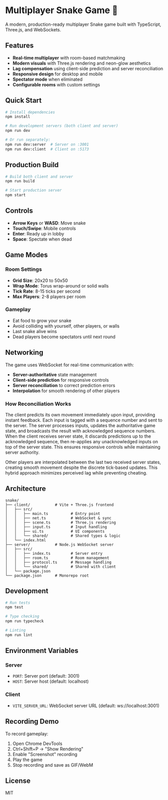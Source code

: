# Multiplayer Snake Game 🐍

A modern, production-ready multiplayer Snake game built with TypeScript, Three.js, and WebSockets.

## Features

- **Real-time multiplayer** with room-based matchmaking
- **Modern visuals** with Three.js rendering and neon-glow aesthetics
- **Lag compensation** using client-side prediction and server reconciliation
- **Responsive design** for desktop and mobile
- **Spectator mode** when eliminated
- **Configurable rooms** with custom settings

## Quick Start

```bash
# Install dependencies
npm install

# Run development servers (both client and server)
npm run dev

# Or run separately:
npm run dev:server  # Server on :3001
npm run dev:client  # Client on :5173
```

## Production Build

```bash
# Build both client and server
npm run build

# Start production server
npm start
```

## Controls

- **Arrow Keys** or **WASD**: Move snake
- **Touch/Swipe**: Mobile controls
- **Enter**: Ready up in lobby
- **Space**: Spectate when dead

## Game Modes

### Room Settings
- **Grid Size**: 20x20 to 50x50
- **Wrap Mode**: Torus wrap-around or solid walls
- **Tick Rate**: 8-15 ticks per second
- **Max Players**: 2-8 players per room

### Gameplay
- Eat food to grow your snake
- Avoid colliding with yourself, other players, or walls
- Last snake alive wins
- Dead players become spectators until next round

## Networking

The game uses WebSocket for real-time communication with:

- **Server-authoritative** state management
- **Client-side prediction** for responsive controls
- **Server reconciliation** to correct prediction errors
- **Interpolation** for smooth rendering of other players

### How Reconciliation Works

The client predicts its own movement immediately upon input, providing instant feedback. Each input is tagged with a sequence number and sent to the server. The server processes inputs, updates the authoritative game state, and broadcasts the result with acknowledged sequence numbers. When the client receives server state, it discards predictions up to the acknowledged sequence, then re-applies any unacknowledged inputs on top of the server state. This ensures responsive controls while maintaining server authority.

Other players are interpolated between the last two received server states, creating smooth movement despite the discrete tick-based updates. This hybrid approach minimizes perceived lag while preventing cheating.

## Architecture

```
snake/
├── client/           # Vite + Three.js frontend
│   ├── src/
│   │   ├── main.ts          # Entry point
│   │   ├── net.ts           # WebSocket & sync
│   │   ├── scene.ts         # Three.js rendering
│   │   ├── input.ts         # Input handling
│   │   ├── ui.ts            # UI components
│   │   └── shared/          # Shared types & logic
│   └── index.html
├── server/           # Node.js WebSocket server
│   ├── src/
│   │   ├── index.ts         # Server entry
│   │   ├── room.ts          # Room management
│   │   ├── protocol.ts      # Message handling
│   │   └── shared/          # Shared with client
│   └── package.json
└── package.json      # Monorepo root
```

## Development

```bash
# Run tests
npm test

# Type checking
npm run typecheck

# Linting
npm run lint
```

## Environment Variables

### Server
- `PORT`: Server port (default: 3001)
- `HOST`: Server host (default: localhost)

### Client
- `VITE_SERVER_URL`: WebSocket server URL (default: ws://localhost:3001)

## Recording Demo

To record gameplay:
1. Open Chrome DevTools
2. Ctrl+Shift+P → "Show Rendering"
3. Enable "Screenshot" recording
4. Play the game
5. Stop recording and save as GIF/WebM

## License

MIT
